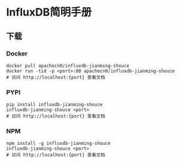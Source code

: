 # InfluxDB简明手册

## 下载

### Docker

```
docker pull apachecn0/influxdb-jianming-shouce
docker run -tid -p <port>:80 apachecn0/influxdb-jianming-shouce
# 访问 http://localhost:{port} 查看文档
```

### PYPI

```
pip install influxdb-jianming-shouce
influxdb-jianming-shouce <port>
# 访问 http://localhost:{port} 查看文档
```

### NPM

```
npm install -g influxdb-jianming-shouce
influxdb-jianming-shouce <port>
# 访问 http://localhost:{port} 查看文档
```